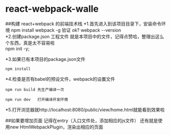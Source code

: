 # react-webpack-walle

##构建 react+webpack 的前端技术栈
*1.首先进入到该项目目录下，安装命令环境
	npm install webpack -g  验证 ok?  webpack --version  
*2.创建package.json 工程文件  就是本项目中的文件，记得点赞哈，整理出这么个东西，真是太不容易啦  
	npm init -y;   

*3.如果已有本项目的package.json文件    

	npm install  

*4.检查是否有babel的预设文件，webpack的设置文件  

	npm run build 先生产编译一次  

	npm run dev	  打开编译开发环境		  

*5.打开浏览器就http://localhost:8080/public/view/home.html就能看到效果啦  


##如果要增加页面
	记得在entry（入口文件处，添加相应的js文件）
	还有就是使用new HtmlWebpackPlugin，渲染出相应的页面
